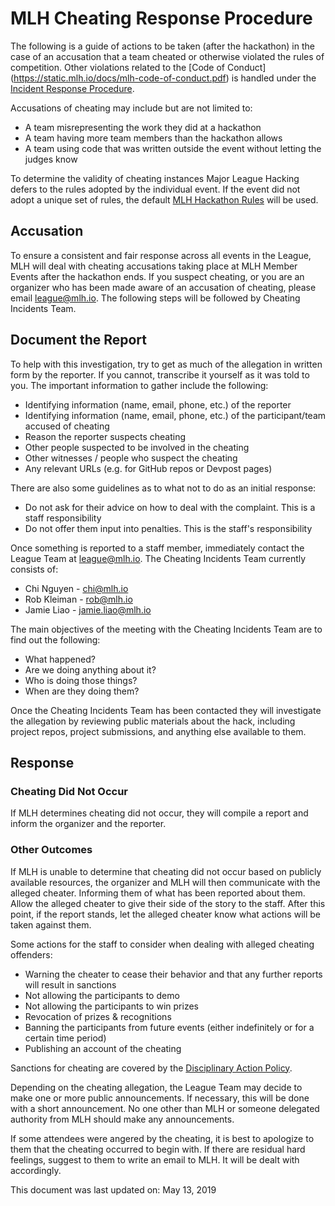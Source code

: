 # MLH Cheating Response Procedure

The following is a guide of actions to be taken (after the hackathon) in the case of an accusation that a team cheated or otherwise violated the rules of competition. Other violations related to the [Code of Conduct] (https://static.mlh.io/docs/mlh-code-of-conduct.pdf) is handled under the [Incident Response Procedure](https://github.com/MLH/policies/blob/master/incident-response.md).  

Accusations of cheating may include but are not limited to:

- A team misrepresenting the work they did at a hackathon
- A team having more team members than the hackathon allows
- A team using code that was written outside the event without letting the judges know

To determine the validity of cheating instances Major League Hacking defers to the rules adopted by the individual event. If the event did not adopt a unique set of rules, the default [MLH Hackathon Rules](https://github.com/MLH/hackathon-rules/blob/master/Rules.md) will be used.

## Accusation

To ensure a consistent and fair response across all events in the League, MLH will deal with cheating accusations taking place at MLH Member Events after the hackathon ends. If you suspect cheating, or you are an organizer who has been made aware of an accusation of cheating, please email league@mlh.io. The following steps will be followed by Cheating Incidents Team.

## Document the Report

To help with this investigation, try to get as much of the allegation in written form by the reporter. If you cannot, transcribe it yourself as it was told to you. The important information to gather include the following:

- Identifying information (name, email, phone, etc.) of the reporter
- Identifying information (name, email, phone, etc.) of the participant/team accused of cheating
- Reason the reporter suspects cheating
- Other people suspected to be involved in the cheating
- Other witnesses / people who suspect the cheating
- Any relevant URLs (e.g. for GitHub repos or Devpost pages)

There are also some guidelines as to what not to do as an initial response:

- Do not ask for their advice on how to deal with the complaint. This is a staff responsibility
- Do not offer them input into penalties. This is the staff's responsibility

Once something is reported to a staff member, immediately contact the League Team at league@mlh.io. The Cheating Incidents Team currently consists of:

- Chi Nguyen - chi@mlh.io
- Rob Kleiman - rob@mlh.io
- Jamie Liao - jamie.liao@mlh.io

The main objectives of the meeting with the Cheating Incidents Team are to find out the following:

- What happened?
- Are we doing anything about it?
- Who is doing those things?
- When are they doing them?

Once the Cheating Incidents Team has been contacted they will investigate the allegation by reviewing public materials about the hack, including project repos, project submissions, and anything else available to them. 

## Response

### Cheating Did Not Occur

If MLH determines cheating did not occur, they will compile a report and inform the organizer and the reporter.

### Other Outcomes

If MLH is unable to determine that cheating did not occur based on publicly available resources, the organizer and MLH will then communicate with the alleged cheater. Informing them of what has been reported about them.
Allow the alleged cheater to give their side of the story to the staff. After this point, if the report stands, let the alleged cheater know what actions will be taken against them.

Some actions for the staff to consider when dealing with alleged cheating offenders:

- Warning the cheater to cease their behavior and that any further reports will result in sanctions
- Not allowing the participants to demo
- Not allowing the participants to win prizes
- Revocation of prizes & recognitions
- Banning the participants from future events (either indefinitely or for a certain time period)
- Publishing an account of the cheating

Sanctions for cheating are covered by the [Disciplinary Action Policy](https://github.com/MLH/policies/blob/master/disciplinary-action.md).

Depending on the cheating allegation, the League Team may decide to make one or more public announcements. If necessary, this will be done with a short announcement. No one other than MLH or someone delegated authority from MLH should make any announcements.

If some attendees were angered by the cheating, it is best to apologize to them that the cheating occurred to begin with. If there are residual hard feelings, suggest to them to write an email to MLH. It will be dealt with accordingly.

This document was last updated on:	May 13, 2019
